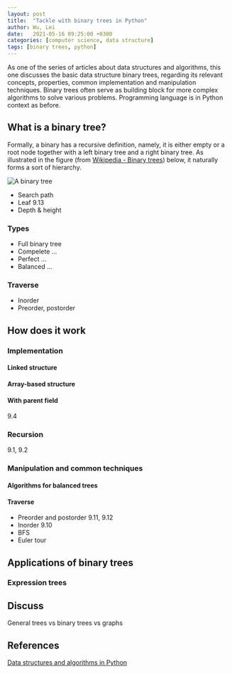 ```yaml
---
layout: post
title:  "Tackle with binary trees in Python"
author: Wu, Lei
date:   2021-05-16 09:25:00 +0300
categories: [computer science, data structure]
tags: [binary trees, python]
---
```


As one of the series of articles about data structures and algorithms, this one discusses the basic data structure binary trees, regarding its relevant concepts, properties, common implementation and manipulation techniques. Binary trees often serve as building block for more complex algorithms to solve various problems. Programming language is in Python context as before.

## What is a binary tree?

Formally, a binary has a recursive definition, namely, it is either empty or a root node together with a left binary tree and a right binary tree. As illustrated in the figure (from [Wikipedia - Binary trees](https://en.wikipedia.org/wiki/Binary_tree)) below, it naturally forms a sort of hierarchy.

![A binary tree](/serpent-slayer/assets/images/210516/binary-tree.svg)

- Search path
- Leaf 9.13
- Depth & height

### Types

- Full binary tree
- Compelete ...
- Perfect ...
- Balanced ...

### Traverse

- Inorder
- Preorder, postorder

## How does it work

### Implementation

#### Linked structure

#### Array-based structure

#### With parent field

9.4

### Recursion

9.1, 9.2

### Manipulation and common techniques

#### Algorithms for balanced trees

#### Traverse

- Preorder and postorder
  9.11, 9.12
- Inorder 
  9.10
- BFS
- Euler tour

## Applications of binary trees

### Expression trees

## Discuss

General trees vs binary trees vs graphs

## References

[Data structures and algorithms in Python](https://www.amazon.com/Structures-Algorithms-Python-Michael-Goodrich/dp/1118290275)

